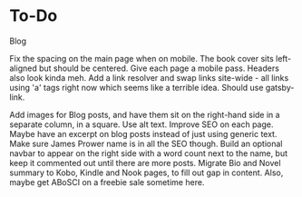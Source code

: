 # To-Do

Blog

Fix the spacing on the main page when on mobile. The book cover sits left-aligned but should be centered. Give each page a mobile pass. Headers also look kinda meh.
Add a link resolver and swap links site-wide - all links using 'a' tags right now which seems like a terrible idea. Should use gatsby-link.

Add images for Blog posts, and have them sit on the right-hand side in a separate column, in a square. Use alt text.
Improve SEO on each page. Maybe have an excerpt on blog posts instead of just using generic text. Make sure James Prower name is in all the SEO though.
Build an optional navbar to appear on the right side with a word count next to the name, but keep it commented out until there are more posts.
Migrate Bio and Novel summary to Kobo, Kindle and Nook pages, to fill out gap in content. Also, maybe get ABoSCI on a freebie sale sometime here.
